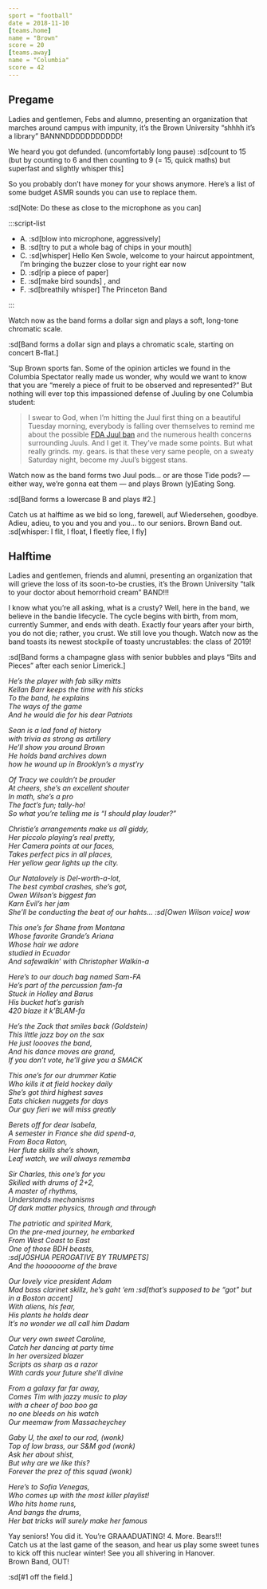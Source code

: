 ```yaml
---
sport = "football"
date = 2018-11-10
[teams.home]
name = "Brown"
score = 20
[teams.away]
name = "Columbia"
score = 42
---
```


## Pregame

Ladies and gentlemen, Febs and alumno, presenting an organization that marches around campus with impunity, it’s the Brown University “shhhh it’s a library” BANNNDDDDDDDDDDD!

We heard you got defunded. (uncomfortably long pause) :sd[count to 15 (but by counting to 6 and then counting to 9 (= 15, quick maths) but superfast and slightly whisper this]

So you probably don’t have money for your shows anymore. Here’s a list of some budget ASMR sounds you can use to replace them.

:sd[Note: Do these as close to the microphone as you can]

:::script-list

- A. :sd[blow into microphone, aggressively]
- B. :sd[try to put a whole bag of chips in your mouth]
- C. :sd[whisper] Hello Ken Swole, welcome to your haircut appointment, I’m bringing the buzzer close to your right ear now
- D. :sd[rip a piece of paper]
- E. :sd[make bird sounds] , and
- F. :sd[breathily whisper] The Princeton Band

:::

Watch now as the band forms a dollar sign and plays a soft, long-tone chromatic scale.

:sd[Band forms a dollar sign and plays a chromatic scale, starting on concert B-flat.]

‘Sup Brown sports fan. Some of the opinion articles we found in the Columbia Spectator really made us wonder, why would we want to know that you are “merely a piece of fruit to be observed and represented?” But nothing will ever top this impassioned defense of Juuling by one Columbia student:

> I swear to God, when I’m hitting the Juul first thing on a beautiful Tuesday morning, everybody is falling over themselves to remind me about the possible [FDA Juul ban](https://www.vox.com/2018/9/12/17850598/fda-juul-vaping) and the numerous health concerns surrounding Juuls. And I get it. They’ve made some points. But what really grinds. my. gears. is that these very same people, on a sweaty Saturday night, become my Juul’s biggest stans.

Watch now as the band forms two Juul pods... or are those Tide pods? — either way, we’re gonna eat them — and plays Brown (y)Eating Song.

:sd[Band forms a lowercase B and plays #2.]

Catch us at halftime as we bid so long, farewell, auf Wiedersehen, goodbye. Adieu, adieu, to you and you and you... to our seniors. Brown Band out. :sd[whisper: I flit, I float, I fleetly flee, I fly]

## Halftime

Ladies and gentlemen, friends and alumni, presenting an organization that will grieve the loss of its soon-to-be crusties, it’s the Brown University “talk to your doctor about hemorrhoid cream” BAND!!!

I know what you’re all asking, what is a crusty? Well, here in the band, we believe in the bandie lifecycle. The cycle begins with birth, from mom, currently Summer, and ends with death. Exactly four years after your birth, you do not die; rather, you crust. We still love you though. Watch now as the band toasts its newest stockpile of toasty uncrustables: the class of 2019!

:sd[Band forms a champagne glass with senior bubbles and plays “Bits and Pieces” after each senior Limerick.]

_He’s the player with fab silky mitts\
Kellan Barr keeps the time with his sticks\
To the band, he explains\
The ways of the game\
And he would die for his dear Patriots_

_Sean is a lad fond of history\
with trivia as strong as artillery\
He’ll show you around Brown\
He holds band archives down\
how he wound up in Brooklyn’s a myst’ry_

_Of Tracy we couldn’t be prouder\
At cheers, she’s an excellent shouter\
In math, she’s a pro\
The fact’s fun; tally-ho!\
So what you’re telling me is “I should play louder?”_

_Christie’s arrangements make us all giddy,\
Her piccolo playing’s real pretty,\
Her Camera points at our faces,\
Takes perfect pics in all places,\
Her yellow gear lights up the city._

_Our Natalovely is Del-worth-a-lot,\
The best cymbal crashes, she’s got,\
Owen Wilson’s biggest fan\
Karn Evil’s her jam\
She’ll be conducting the beat of our hahts... :sd[Owen Wilson voice] wow_

_This one’s for Shane from Montana\
Whose favorite Grande’s Ariana\
Whose hair we adore\
studied in Ecuador\
And safewalkin’ with Christopher Walkin-a_

_Here’s to our douch bag named Sam-FA\
He’s part of the percussion fam-fa\
Stuck in Holley and Barus\
His bucket hat’s garish\
420 blaze it k’BLAM-fa_

_He’s the Zack that smiles back (Goldstein)\
This little jazz boy on the sax\
He just loooves the band,\
And his dance moves are grand,\
If you don’t vote, he’ll give you a SMACK_

_This one’s for our drummer Katie\
Who kills it at field hockey daily\
She’s got third highest saves\
Eats chicken nuggets for days\
Our guy fieri we will miss greatly_

_Berets off for dear Isabela,\
A semester in France she did spend-a,\
From Boca Raton,\
Her flute skills she’s shown,\
Leaf watch, we will always rememba_

_Sir Charles, this one’s for you\
Skilled with drums of 2+2,\
A master of rhythms,\
Understands mechanisms\
Of dark matter physics, through and through_

_The patriotic and spirited Mark,\
On the pre-med journey, he embarked\
From West Coast to East\
One of those BDH beasts,\
:sd[JOSHUA PEROGATIVE BY TRUMPETS]\
And the hoooooome of the brave_

_Our lovely vice president Adam\
Mad bass clarinet skillz, he’s gaht ‘em :sd[that’s supposed to be “got” but in a Boston accent]\
With aliens, his fear,\
His plants he holds dear\
It’s no wonder we all call him Dadam_

_Our very own sweet Caroline,\
Catch her dancing at party time\
In her oversized blazer\
Scripts as sharp as a razor\
With cards your future she’ll divine_

_From a galaxy far far away,\
Comes Tim with jazzy music to play\
with a cheer of boo boo ga\
no one bleeds on his watch\
Our meemaw from Massacheychey_

_Gaby U, the axel to our rod, (wonk)\
Top of low brass, our S&M god (wonk)\
Ask her about shist,\
But why are we like this?\
Forever the prez of this squad (wonk)_

_Here’s to Sofia Venegas,\
Who comes up with the most killer playlist!\
Who hits home runs,\
And bangs the drums,\
Her bat tricks will surely make her famous_

Yay seniors! You did it. You’re GRAAADUATING! 4. More. Bears!!!\
Catch us at the last game of the season, and hear us play some sweet tunes to kick off this nuclear winter! See you all shivering in Hanover.\
Brown Band, OUT!

:sd[#1 off the field.]
